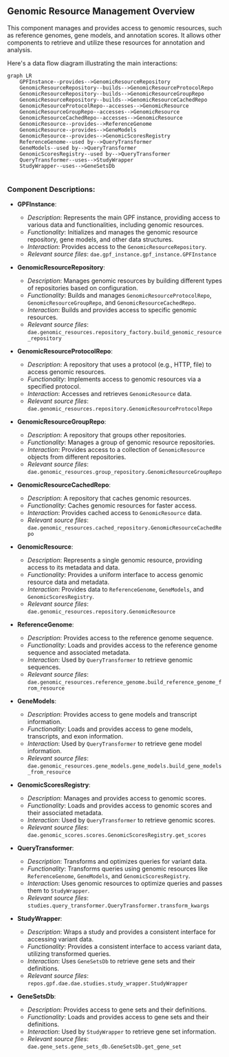 ## Genomic Resource Management Overview

This component manages and provides access to genomic resources, such as reference genomes, gene models, and annotation scores. It allows other components to retrieve and utilize these resources for annotation and analysis.

Here's a data flow diagram illustrating the main interactions:

```mermaid
graph LR
    GPFInstance--provides-->GenomicResourceRepository
    GenomicResourceRepository--builds-->GenomicResourceProtocolRepo
    GenomicResourceRepository--builds-->GenomicResourceGroupRepo
    GenomicResourceRepository--builds-->GenomicResourceCachedRepo
    GenomicResourceProtocolRepo--accesses-->GenomicResource
    GenomicResourceGroupRepo--accesses-->GenomicResource
    GenomicResourceCachedRepo--accesses-->GenomicResource
    GenomicResource--provides-->ReferenceGenome
    GenomicResource--provides-->GeneModels
    GenomicResource--provides-->GenomicScoresRegistry
    ReferenceGenome--used by-->QueryTransformer
    GeneModels--used by-->QueryTransformer
    GenomicScoresRegistry--used by-->QueryTransformer
    QueryTransformer--uses-->StudyWrapper
    StudyWrapper--uses-->GeneSetsDb


```

### Component Descriptions:

- **GPFInstance**:
  - *Description*: Represents the main GPF instance, providing access to various data and functionalities, including genomic resources.
  - *Functionality*: Initializes and manages the genomic resource repository, gene models, and other data structures.
  - *Interaction*: Provides access to the `GenomicResourceRepository`.
  - *Relevant source files*: `dae.gpf_instance.gpf_instance.GPFInstance`

- **GenomicResourceRepository**:
  - *Description*: Manages genomic resources by building different types of repositories based on configuration.
  - *Functionality*: Builds and manages `GenomicResourceProtocolRepo`, `GenomicResourceGroupRepo`, and `GenomicResourceCachedRepo`.
  - *Interaction*: Builds and provides access to specific genomic resources.
  - *Relevant source files*: `dae.genomic_resources.repository_factory.build_genomic_resource_repository`

- **GenomicResourceProtocolRepo**:
  - *Description*: A repository that uses a protocol (e.g., HTTP, file) to access genomic resources.
  - *Functionality*: Implements access to genomic resources via a specified protocol.
  - *Interaction*: Accesses and retrieves `GenomicResource` data.
  - *Relevant source files*: `dae.genomic_resources.repository.GenomicResourceProtocolRepo`

- **GenomicResourceGroupRepo**:
  - *Description*: A repository that groups other repositories.
  - *Functionality*: Manages a group of genomic resource repositories.
  - *Interaction*: Provides access to a collection of `GenomicResource` objects from different repositories.
  - *Relevant source files*: `dae.genomic_resources.group_repository.GenomicResourceGroupRepo`

- **GenomicResourceCachedRepo**:
  - *Description*: A repository that caches genomic resources.
  - *Functionality*: Caches genomic resources for faster access.
  - *Interaction*: Provides cached access to `GenomicResource` data.
  - *Relevant source files*: `dae.genomic_resources.cached_repository.GenomicResourceCachedRepo`

- **GenomicResource**:
  - *Description*: Represents a single genomic resource, providing access to its metadata and data.
  - *Functionality*: Provides a uniform interface to access genomic resource data and metadata.
  - *Interaction*: Provides data to `ReferenceGenome`, `GeneModels`, and `GenomicScoresRegistry`.
  - *Relevant source files*: `dae.genomic_resources.repository.GenomicResource`

- **ReferenceGenome**:
  - *Description*: Provides access to the reference genome sequence.
  - *Functionality*: Loads and provides access to the reference genome sequence and associated metadata.
  - *Interaction*: Used by `QueryTransformer` to retrieve genomic sequences.
  - *Relevant source files*: `dae.genomic_resources.reference_genome.build_reference_genome_from_resource`

- **GeneModels**:
  - *Description*: Provides access to gene models and transcript information.
  - *Functionality*: Loads and provides access to gene models, transcripts, and exon information.
  - *Interaction*: Used by `QueryTransformer` to retrieve gene model information.
  - *Relevant source files*: `dae.genomic_resources.gene_models.gene_models.build_gene_models_from_resource`

- **GenomicScoresRegistry**:
  - *Description*: Manages and provides access to genomic scores.
  - *Functionality*: Loads and provides access to genomic scores and their associated metadata.
  - *Interaction*: Used by `QueryTransformer` to retrieve genomic scores.
  - *Relevant source files*: `dae.genomic_scores.scores.GenomicScoresRegistry.get_scores`

- **QueryTransformer**:
  - *Description*: Transforms and optimizes queries for variant data.
  - *Functionality*: Transforms queries using genomic resources like `ReferenceGenome`, `GeneModels`, and `GenomicScoresRegistry`.
  - *Interaction*: Uses genomic resources to optimize queries and passes them to `StudyWrapper`.
  - *Relevant source files*: `studies.query_transformer.QueryTransformer.transform_kwargs`

- **StudyWrapper**:
  - *Description*: Wraps a study and provides a consistent interface for accessing variant data.
  - *Functionality*: Provides a consistent interface to access variant data, utilizing transformed queries.
  - *Interaction*: Uses `GeneSetsDb` to retrieve gene sets and their definitions.
  - *Relevant source files*: `repos.gpf.dae.dae.studies.study_wrapper.StudyWrapper`

- **GeneSetsDb**:
  - *Description*: Provides access to gene sets and their definitions.
  - *Functionality*: Loads and provides access to gene sets and their definitions.
  - *Interaction*: Used by `StudyWrapper` to retrieve gene set information.
  - *Relevant source files*: `dae.gene_sets.gene_sets_db.GeneSetsDb.get_gene_set`